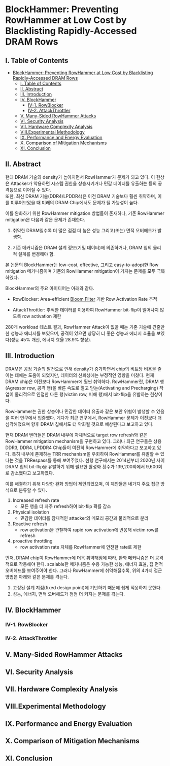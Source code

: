 # BlockHammer: Preventing RowHammer at Low Cost by Blacklisting Rapidly-Accessed DRAM Rows

## I. Table of Contents
- [BlockHammer: Preventing RowHammer at Low Cost by Blacklisting Rapidly-Accessed DRAM Rows](#blockhammer-preventing-rowhammer-at-low-cost-by-blacklisting-rapidly-accessed-dram-rows)
  - [I. Table of Contents](#i-table-of-contents)
  - [II. Abstract](#ii-abstract)
  - [III. Introduction](#iii-introduction)
  - [IV. BlockHammer](#iv-blockhammer)
    - [IV-1. RowBlocker](#iv-1-rowblocker)
    - [IV-2. AttackThrottler](#iv-2-attackthrottler)
  - [V. Many-Sided RowHammer Attacks](#v-many-sided-rowhammer-attacks)
  - [VI. Security Analysis](#vi-security-analysis)
  - [VII. Hardware Complexity Analysis](#vii-hardware-complexity-analysis)
  - [VIII.Experimental Methodology](#viiiexperimental-methodology)
  - [IX. Performance and Energy Evaluation](#ix-performance-and-energy-evaluation)
  - [X. Comparison of Mitigation Mechanisms](#x-comparison-of-mitigation-mechanisms)
  - [XI. Conclusion](#xi-conclusion)

## II. Abstract

현대 DRAM 기술의 density가 높아지면서 RowHammer가 문제가 되고 있다. 이 현상은 Attacker가 악용하면 시스템 권한을 상승시키거나 민감 데이터를 유출하는 등의 공격등으로 이어질 수 있다. <br> 또한, 최신 DRAM 기술(DDR4/LPDDR4)은 이전 DRAM 기술보다 훨씬 취약하며, 이를 미루어보았을 때 미래의 DRAM Chip에서도 문제가 될 가능성이 높다. <br>

이를 완화하기 위한 RowHammer mitigation 방법들이 존재하나, 기존 RowHammer mitigation은 다음과 같은 문제가 존재한다.

1. 취약한 DRAM일수록 더 많은 점점 더 높은 성능 그리고(또는) 면적 오버헤드가 발생함.

2. 기존 메커니즘은 DRAM 설계 정보(기밀 데이터)에 의존하거나, DRAM 칩의 물리적 설계를 변경해야 함.

본 논문의 BlockHammer는 low-cost, effective, 그리고 easy-to-adopt한 Row mitigation 메커니즘이며 기존의 RowHammer mitigation이 가지는 문제를 모두 극복하였다.

BlockHammer의 주요 아이디어는 아래와 같다.

- RowBlocker: Area-efficient [Bloom Filter](https://en.wikipedia.org/wiki/Bloom_filter) 기반 Row Activation Rate 추적

- AttackThrottler: 추적한 데이터를 이용하여 RowHammer bit-flip이 일어나지 않도록 row activation 제한

280개 workload 테스트 결과, RowHammer Attack이 없을 때는 기존 기술에 견줄만한 성능과 에너지를 보였으며, 공격이 있으면 상당히 더 좋은 성능과 에너지 효율을 보였다(성능 45% 개선, 에너지 효율 28.9% 향상).

## III. Introduction

DRAM은 공정 기술의 발전으로 인해 density가 증가하면서 chip의 비트당 비용을 줄이는 데에는 도움이 되었지만, 데이터의 신뢰성에는 부정적인 영향을 미쳤다. 현재 DRAM chip은 이전보다 RowHammer에 훨씬 취약하다. RowHammer란, DRAM 행(Agressor row, 공격 행)을 빠른 속도로 열고 닫는(Activating and Precharging) 작업이 물리적으로 인접한 다른 행(victim row, 피해 행)에서 bit-flip을 유발하는 현상이다.

RowHammer는 권한 상승이나 민감한 데이터 유출과 같은 보안 위협이 발생할 수 있음을 여러 연구에서 입증했다. 게다가 최근 연구에서, RowHammer 문제가 이전보다 더 심각해졌으며 향후 DRAM 칩에서도 더 악화될 것으로 예상된다고 보고하고 있다.

현재 DRAM 벤더들은 DRAM 내부에 자체적으로 target row refresh와 같은 RowHammer mitigation mechanism을 구현하고 있다. 그러나 최근 연구들은 상용 DDR3, DDR4, LPDDR4 Chip들이 여전히 RowHammer에 취약하다고 보고하고 있다. 특히 내부에 존재하는 TRR mechanism을 우회하여 RowHammer를 유발할 수 있다는 것을 TRRespass를 통해 보여주었다. 선행 연구에서는 2014년부터 2020년 사이 DRAM 칩의 bit-flip을 유발하기 위해 필요한 활성화 횟수가 139,200회에서 9,600회로 감소했다고 보고하였다.

이를 해결하기 위해 다양한 완화 방법이 제안되었으며, 이 제안들은 네가지 주요 접근 방식으로 분류할 수 있다.

1. Increased refresh rate
    - 모든 행을 더 자주 refresh하여 bit-flip 확률 감소
2. Physical isolation
    - 민감한 데이터를 잠재적인 attacker의 메모리 공간과 물리적으로 분리
3. Reactive refresh
    - row activation을 관찰하여 rapid row activation에 반응해 victim row를 refresh
4. proactive throttling
    - row activation rate 자체를 RowHammer에 안전한 rate로 제한

먼저, DRAM chip이 RowHammer에 더욱 취약해짐에 따라, 완화 메커니즘은 더 공격적으로 작동해야 한다. scalable한 메커니즘은 수용 가능한 성능, 에너지 효율, 칩 면적 오버헤드를 보여주어야 한다. 그러나 RowHammer에 취약해질수록, 위의 4가지 접근 방법은 아래와 같은 문제를 겪는다. 

1. 고정된 설계 지점(fixed design point)에 기반하기 때문에 쉽게 적응하지 못한다.
2. 성능, 에너지, 면적 오버헤드가 점점 더 커지는 문제를 겪는다.


## IV. BlockHammer

### IV-1. RowBlocker

### IV-2. AttackThrottler

## V. Many-Sided RowHammer Attacks

## VI. Security Analysis

## VII. Hardware Complexity Analysis

## VIII.Experimental Methodology

## IX. Performance and Energy Evaluation

## X. Comparison of Mitigation Mechanisms

## XI. Conclusion